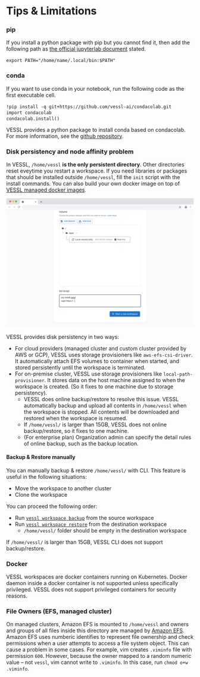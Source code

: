 # Tips & Limitations

### pip

If you install a python package with pip but you cannot find it, then add the following path as [the official jupyterlab document](https://jupyterlab.readthedocs.io/en/stable/getting\_started/installation.html#pip) stated.

```
export PATH="/home/name/.local/bin:$PATH"
```



### conda

If you want to use conda in your notebook, run the following code as the first executable cell.

```
!pip install -q git+https://github.com/vessl-ai/condacolab.git
import condacolab
condacolab.install()
```

VESSL provides a python package to install conda based on condacolab. For more information, see the [github repository](https://github.com/vessl-ai/condavessl).



### Disk persistency and node affinity problem

In VESSL,  `/home/vessl` **is the only persistent directory**. Other directories reset eveytime you restart a workspace. If you need libraries or packages that should be installed outside  `/home/vessl`, fill the `init` script with the install commands. You can also build your own docker image on top of [VESSL managed docker images](tips-and-limitations.md#undefined).&#x20;

![](<../../.gitbook/assets/image (111).png>)

VESSL provides disk persistency in two ways:

* For cloud providers (managed cluster and custom cluster provided by AWS or GCP), VESSL uses storage provisioners like `aws-efs-csi-driver`. It automatically attach EFS volumes to container when started, and stored persistently until the workspace is terminated.
* For on-premise cluster, VESSL use storage provisioners like `local-path-provisioner`. It stores data on the host machine assigned to when the workspace is created. (So it fixes to one machine due to storage persistency).&#x20;
  * VESSL does online backup/restore to resolve this issue. VESSL automatically backup and upload all contents in `/home/vessl` when the workspace is stopped. All contents will be downloaded and restored when the workspace is resumed.
  * If `/home/vessl/` is larger than 15GB, VESSL does not online backup/restore, so it fixes to one machine.
  * (For enterprise plan) Organization admin can specify the detail rules of online backup, such as the backup location.

#### Backup & Restore manually

You can manually backup & restore `/home/vessl/` with CLI. This feature is useful in the following situations:

* Move the workspace to another cluster
* Clone the workspace

You can proceed the following order:

* Run [`vessl workspace backup`](../../api-reference/cli/vessl-workspace.md#savvihub-workspace-backup) from the source workspace
* Run [`vessl workspace restore`](../../api-reference/cli/vessl-workspace.md#savvihub-workspace-restore) from the destination workspace
  * `/home/vessl/` folder should be empty in the destination workspace

If `/home/vessl/` is larger than 15GB, VESSL CLI does not support backup/restore.



### Docker

VESSL workspaces are docker containers running on Kubernetes. Docker daemon inside a docker container is not supported unless specifically privileged. VESSL does not support privileged containers for security reasons.



### File Owners (EFS, managed cluster)

On managed clusters, Amazon EFS is mounted to `/home/vessl` and owners and groups of all files inside this directory are managed by [Amazon EFS](https://docs.aws.amazon.com/efs/latest/ug/accessing-fs-nfs-permissions.html). Amazon EFS uses numberic identifies to represent file ownership and check permissions when a user attempts to access a file system object. This can cause a problem in some cases. For example, vim creates `.viminfo` file with permission `600`. However, because the owner mapped to a random numeric value – not `vessl`, vim cannot write to `.viminfo`. In this case, run `chmod o+w .viminfo`.&#x20;



###

